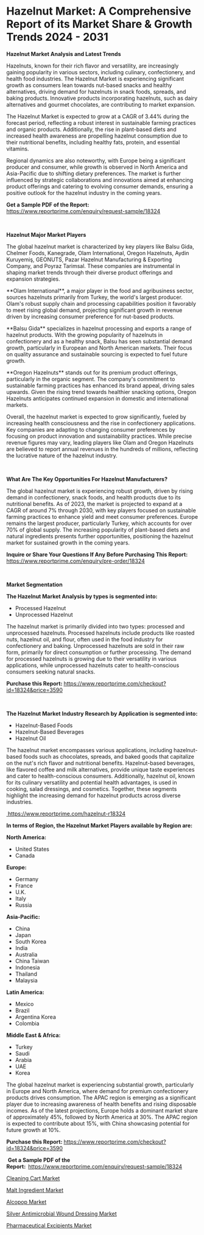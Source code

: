 <p><h1>Hazelnut Market: A Comprehensive Report of its Market Share & Growth Trends 2024 - 2031</h1></p><p><strong>Hazelnut Market Analysis and Latest Trends</strong></p>
<p><p>Hazelnuts, known for their rich flavor and versatility, are increasingly gaining popularity in various sectors, including culinary, confectionery, and health food industries. The Hazelnut Market is experiencing significant growth as consumers lean towards nut-based snacks and healthy alternatives, driving demand for hazelnuts in snack foods, spreads, and baking products. Innovative products incorporating hazelnuts, such as dairy alternatives and gourmet chocolates, are contributing to market expansion.</p><p>The Hazelnut Market is expected to grow at a CAGR of 3.44% during the forecast period, reflecting a robust interest in sustainable farming practices and organic products. Additionally, the rise in plant-based diets and increased health awareness are propelling hazelnut consumption due to their nutritional benefits, including healthy fats, protein, and essential vitamins. </p><p>Regional dynamics are also noteworthy, with Europe being a significant producer and consumer, while growth is observed in North America and Asia-Pacific due to shifting dietary preferences. The market is further influenced by strategic collaborations and innovations aimed at enhancing product offerings and catering to evolving consumer demands, ensuring a positive outlook for the hazelnut industry in the coming years.</p></p>
<p><strong>Get a Sample PDF of the Report:&nbsp;</strong> <a href="https://www.reportprime.com/enquiry/request-sample/18324?utm_campaign=4&utm_medium=2&utm_source=Github&utm_content=ia&utm_term=21112024&utm_id=hazelnut">https://www.reportprime.com/enquiry/request-sample/18324</a></p>
<p>&nbsp;</p>
<p><strong>Hazelnut Major Market Players</strong></p>
<p><p>The global hazelnut market is characterized by key players like Balsu Gida, Chelmer Foods, Kanegrade, Olam International, Oregon Hazelnuts, Aydin Kuruyemiş, GEONUTS, Pazar Hazelnut Manufacturing & Exporting Company, and Poyraz Tarimsal. These companies are instrumental in shaping market trends through their diverse product offerings and expansion strategies.</p><p>**Olam International**, a major player in the food and agribusiness sector, sources hazelnuts primarily from Turkey, the world's largest producer. Olam's robust supply chain and processing capabilities position it favorably to meet rising global demand, projecting significant growth in revenue driven by increasing consumer preference for nut-based products.</p><p>**Balsu Gida** specializes in hazelnut processing and exports a range of hazelnut products. With the growing popularity of hazelnuts in confectionery and as a healthy snack, Balsu has seen substantial demand growth, particularly in European and North American markets. Their focus on quality assurance and sustainable sourcing is expected to fuel future growth.</p><p>**Oregon Hazelnuts** stands out for its premium product offerings, particularly in the organic segment. The company's commitment to sustainable farming practices has enhanced its brand appeal, driving sales upwards. Given the rising trend towards healthier snacking options, Oregon Hazelnuts anticipates continued expansion in domestic and international markets.</p><p>Overall, the hazelnut market is expected to grow significantly, fueled by increasing health consciousness and the rise in confectionery applications. Key companies are adapting to changing consumer preferences by focusing on product innovation and sustainability practices. While precise revenue figures may vary, leading players like Olam and Oregon Hazelnuts are believed to report annual revenues in the hundreds of millions, reflecting the lucrative nature of the hazelnut industry.</p></p>
<p>&nbsp;</p>
<p><strong>What Are The Key Opportunities For Hazelnut Manufacturers?</strong></p>
<p><p>The global hazelnut market is experiencing robust growth, driven by rising demand in confectionery, snack foods, and health products due to its nutritional benefits. As of 2023, the market is projected to expand at a CAGR of around 7% through 2030, with key players focused on sustainable farming practices to enhance yield and meet consumer preferences. Europe remains the largest producer, particularly Turkey, which accounts for over 70% of global supply. The increasing popularity of plant-based diets and natural ingredients presents further opportunities, positioning the hazelnut market for sustained growth in the coming years.</p></p>
<p><strong>Inquire or Share Your Questions If Any Before Purchasing This Report:</strong> <a href="https://www.reportprime.com/enquiry/pre-order/18324?utm_campaign=4&utm_medium=2&utm_source=Github&utm_content=ia&utm_term=21112024&utm_id=hazelnut">https://www.reportprime.com/enquiry/pre-order/18324</a></p>
<p>&nbsp;</p>
<p><strong>Market Segmentation</strong></p>
<p><strong>The Hazelnut Market Analysis by types is segmented into:</strong></p>
<p><ul><li>Processed Hazelnut</li><li>Unprocessed Hazelnut</li></ul></p>
<p><p>The hazelnut market is primarily divided into two types: processed and unprocessed hazelnuts. Processed hazelnuts include products like roasted nuts, hazelnut oil, and flour, often used in the food industry for confectionery and baking. Unprocessed hazelnuts are sold in their raw form, primarily for direct consumption or further processing. The demand for processed hazelnuts is growing due to their versatility in various applications, while unprocessed hazelnuts cater to health-conscious consumers seeking natural snacks.</p></p>
<p><strong>Purchase this Report:&nbsp;</strong><a href="https://www.reportprime.com/checkout?id=18324&price=3590&utm_campaign=4&utm_medium=2&utm_source=Github&utm_content=ia&utm_term=21112024&utm_id=hazelnut">https://www.reportprime.com/checkout?id=18324&price=3590</a></p>
<p>&nbsp;</p>
<p><strong>The Hazelnut Market Industry Research by Application is segmented into:</strong></p>
<p><ul><li>Hazelnut-Based Foods</li><li>Hazelnut-Based Beverages</li><li>Hazelnut Oil</li></ul></p>
<p><p>The hazelnut market encompasses various applications, including hazelnut-based foods such as chocolates, spreads, and baked goods that capitalize on the nut's rich flavor and nutritional benefits. Hazelnut-based beverages, like flavored coffee and milk alternatives, provide unique taste experiences and cater to health-conscious consumers. Additionally, hazelnut oil, known for its culinary versatility and potential health advantages, is used in cooking, salad dressings, and cosmetics. Together, these segments highlight the increasing demand for hazelnut products across diverse industries.</p></p>
<p><a href="https://www.reportprime.com/hazelnut-r18324?utm_campaign=4&utm_medium=2&utm_source=Github&utm_content=ia&utm_term=21112024&utm_id=hazelnut">&nbsp;https://www.reportprime.com/hazelnut-r18324</a></p>
<p><strong>In terms of Region, the Hazelnut Market Players available by Region are:</strong></p>
<p>
    <p> <strong> North America: </strong>
        <ul>
            <li>United States</li>
            <li>Canada</li>
        </ul>
        </p> 
    <p> <strong> Europe: </strong>
        <ul>
            <li>Germany</li>
            <li>France</li>
            <li>U.K.</li>
            <li>Italy</li>
            <li>Russia</li>
        </ul>
        </p> 
    <p> <strong> Asia-Pacific: </strong>
        <ul>
            <li>China</li>
            <li>Japan</li>
            <li>South Korea</li>
            <li>India</li>
            <li>Australia</li>
            <li>China Taiwan</li>
            <li>Indonesia</li>
            <li>Thailand</li>
            <li>Malaysia</li>
        </ul>
        </p> 
    <p> <strong> Latin America: </strong>
        <ul>
            <li>Mexico</li>
            <li>Brazil</li>
            <li>Argentina Korea</li>
            <li>Colombia</li>
        </ul>
        </p> 
    <p> <strong> Middle East & Africa: </strong>
        <ul>
            <li>Turkey</li>
            <li>Saudi</li>
            <li>Arabia</li>
            <li>UAE</li>
            <li>Korea</li>
        </ul>
    </p>
    </p>
<p><p>The global hazelnut market is experiencing substantial growth, particularly in Europe and North America, where demand for premium confectionery products drives consumption. The APAC region is emerging as a significant player due to increasing awareness of health benefits and rising disposable incomes. As of the latest projections, Europe holds a dominant market share of approximately 45%, followed by North America at 30%. The APAC region is expected to contribute about 15%, with China showcasing potential for future growth at 10%.</p></p>
<p><strong>Purchase this Report: </strong><a href="https://www.reportprime.com/checkout?id=18324&price=3590&utm_campaign=4&utm_medium=2&utm_source=Github&utm_content=ia&utm_term=21112024&utm_id=hazelnut">https://www.reportprime.com/checkout?id=18324&price=3590</a></p>
<p>&nbsp;<strong>Get a Sample PDF of the Report:&nbsp;&nbsp;</strong><a href="https://www.reportprime.com/enquiry/request-sample/18324?utm_campaign=4&utm_medium=2&utm_source=Github&utm_content=ia&utm_term=21112024&utm_id=hazelnut">https://www.reportprime.com/enquiry/request-sample/18324</a></p>
<p><strong></strong></p>
<p><p><a href="https://www.linkedin.com/pulse/cleaning-cart-market-analysis-future-growth-trends-revenue-projections-8udwc?utm_campaign=4&utm_medium=2&utm_source=Github&utm_content=ia&utm_term=21112024&utm_id=hazelnut">Cleaning Cart Market</a></p><p><a href="https://github.com/NarcisoFerry/Market-Research-Report-List-1/blob/main/malt-ingredient-market.md?utm_campaign=4&utm_medium=2&utm_source=Github&utm_content=ia&utm_term=21112024&utm_id=hazelnut">Malt Ingredient Market</a></p><p><a href="https://github.com/FosterFahey91/Market-Research-Report-List-1/blob/main/alcopop-market.md?utm_campaign=4&utm_medium=2&utm_source=Github&utm_content=ia&utm_term=21112024&utm_id=hazelnut">Alcopop Market</a></p><p><a href="https://issuu.com/reportprime-2/docs/silver-antimicrobial-wound-dressing_fa99db0416d663?utm_campaign=4&utm_medium=2&utm_source=Github&utm_content=ia&utm_term=21112024&utm_id=hazelnut">Silver Antimicrobial Wound Dressing Market</a></p><p><a href="https://issuu.com/reportprime-2/docs/pharmaceutical-excipients-market-si_c1a84e9001df6d?utm_campaign=4&utm_medium=2&utm_source=Github&utm_content=ia&utm_term=21112024&utm_id=hazelnut">Pharmaceutical Excipients Market</a></p></p>